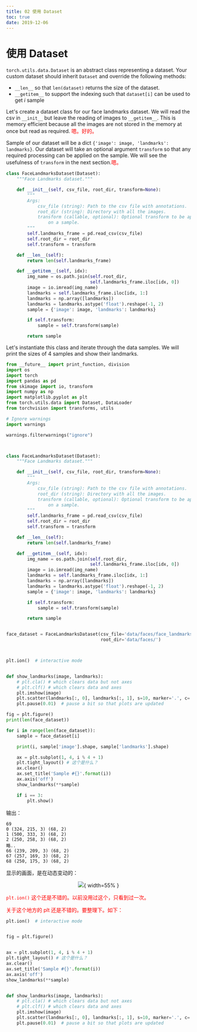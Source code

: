 ```yaml
---
title: 02 使用 Dataset
toc: true
date: 2019-12-06
---
```



# 使用 Dataset

`torch.utils.data.Dataset` is an abstract class representing a dataset. Your custom dataset should inherit `Dataset` and override the following methods:

-  `__len__` so that `len(dataset)` returns the size of the dataset.
-  `__getitem__` to support the indexing such that `dataset[i]` can be used to get $i$ sample

Let's create a dataset class for our face landmarks dataset. We will read the csv in `__init__` but leave the reading of images to `__getitem__`. This is memory efficient because all the images are not stored in the memory at once but read as required. <span style="color:red;">嗯。好的。</span>

Sample of our dataset will be a dict `{'image': image, 'landmarks': landmarks}`. Our dataset will take an optional argument `transform` so that any required processing can be applied on the sample. We will see the usefulness of `transform` in the next section.<span style="color:red;">嗯。</span>





```python
class FaceLandmarksDataset(Dataset):
    """Face Landmarks dataset."""

    def __init__(self, csv_file, root_dir, transform=None):
        """
        Args:
            csv_file (string): Path to the csv file with annotations.
            root_dir (string): Directory with all the images.
            transform (callable, optional): Optional transform to be applied
                on a sample.
        """
        self.landmarks_frame = pd.read_csv(csv_file)
        self.root_dir = root_dir
        self.transform = transform

    def __len__(self):
        return len(self.landmarks_frame)

    def __getitem__(self, idx):
        img_name = os.path.join(self.root_dir,
                                self.landmarks_frame.iloc[idx, 0])
        image = io.imread(img_name)
        landmarks = self.landmarks_frame.iloc[idx, 1:]
        landmarks = np.array([landmarks])
        landmarks = landmarks.astype('float').reshape(-1, 2)
        sample = {'image': image, 'landmarks': landmarks}

        if self.transform:
            sample = self.transform(sample)

        return sample
```

Let's instantiate this class and iterate through the data samples. We will print the sizes of 4 samples and show their landmarks.




```python
from __future__ import print_function, division
import os
import torch
import pandas as pd
from skimage import io, transform
import numpy as np
import matplotlib.pyplot as plt
from torch.utils.data import Dataset, DataLoader
from torchvision import transforms, utils

# Ignore warnings
import warnings

warnings.filterwarnings("ignore")



class FaceLandmarksDataset(Dataset):
    """Face Landmarks dataset."""

    def __init__(self, csv_file, root_dir, transform=None):
        """
        Args:
            csv_file (string): Path to the csv file with annotations.
            root_dir (string): Directory with all the images.
            transform (callable, optional): Optional transform to be applied
                on a sample.
        """
        self.landmarks_frame = pd.read_csv(csv_file)
        self.root_dir = root_dir
        self.transform = transform

    def __len__(self):
        return len(self.landmarks_frame)

    def __getitem__(self, idx):
        img_name = os.path.join(self.root_dir,
                                self.landmarks_frame.iloc[idx, 0])
        image = io.imread(img_name)
        landmarks = self.landmarks_frame.iloc[idx, 1:]
        landmarks = np.array([landmarks])
        landmarks = landmarks.astype('float').reshape(-1, 2)
        sample = {'image': image, 'landmarks': landmarks}

        if self.transform:
            sample = self.transform(sample)

        return sample


face_dataset = FaceLandmarksDataset(csv_file='data/faces/face_landmarks.csv',
                                    root_dir='data/faces/')



plt.ion()  # interactive mode


def show_landmarks(image, landmarks):
    # plt.cla() # which clears data but not axes
    # plt.clf() # which clears data and axes
    plt.imshow(image)
    plt.scatter(landmarks[:, 0], landmarks[:, 1], s=10, marker='.', c='r')
    plt.pause(0.01)  # pause a bit so that plots are updated

fig = plt.figure()
print(len(face_dataset))

for i in range(len(face_dataset)):
    sample = face_dataset[i]

    print(i, sample['image'].shape, sample['landmarks'].shape)

    ax = plt.subplot(1, 4, i % 4 + 1)
    plt.tight_layout() # 这个是什么？
    ax.clear()
    ax.set_title('Sample #{}'.format(i))
    ax.axis('off')
    show_landmarks(**sample)

    if i == 3:
        plt.show()
```

输出：

```
69
0 (324, 215, 3) (68, 2)
1 (500, 333, 3) (68, 2)
2 (250, 258, 3) (68, 2)
略..
66 (239, 209, 3) (68, 2)
67 (257, 169, 3) (68, 2)
68 (250, 175, 3) (68, 2)
```

显示的画面，是在动态变动的：

<center>

![](http://images.iterate.site/blog/image/20190628/SFytGXw4E01w.png?imageslim){ width=55% }

</center>


<span style="color:red;">`plt.ion()` 这个还是不错的。以前没用过这个，只看到过一次。</span>

<span style="color:red;">关于这个地方的 plt 还是不错的。要整理下。如下：</span>


```py
plt.ion()  # interactive mode


fig = plt.figure()


ax = plt.subplot(1, 4, i % 4 + 1)
plt.tight_layout() # 这个是什么？
ax.clear()
ax.set_title('Sample #{}'.format(i))
ax.axis('off')
show_landmarks(**sample)


def show_landmarks(image, landmarks):
    # plt.cla() # which clears data but not axes
    # plt.clf() # which clears data and axes
    plt.imshow(image)
    plt.scatter(landmarks[:, 0], landmarks[:, 1], s=10, marker='.', c='r')
    plt.pause(0.01)  # pause a bit so that plots are updated
```
